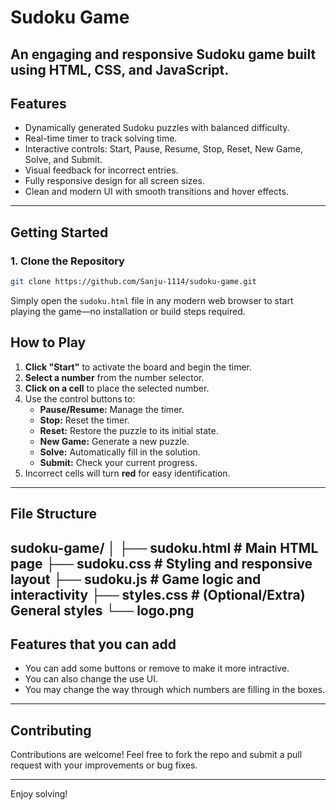 # Sudoku Game

An engaging and responsive Sudoku game built using **HTML**, **CSS**, and **JavaScript**.
---
##  Features

-  Dynamically generated Sudoku puzzles with balanced difficulty.
-  Real-time timer to track solving time.
-  Interactive controls: Start, Pause, Resume, Stop, Reset, New Game, Solve, and Submit.
-  Visual feedback for incorrect entries.
-  Fully responsive design for all screen sizes.
-  Clean and modern UI with smooth transitions and hover effects.
---
##  Getting Started

### 1. Clone the Repository

```bash
git clone https://github.com/Sanju-1114/sudoku-game.git

```
Simply open the `sudoku.html` file in any modern web browser to start playing the game—no installation or build steps required.

##  How to Play

1. **Click "Start"** to activate the board and begin the timer.
2. **Select a number** from the number selector.
3. **Click on a cell** to place the selected number.
4. Use the control buttons to:
   - **Pause/Resume:** Manage the timer.
   - **Stop:** Reset the timer.
   - **Reset:** Restore the puzzle to its initial state.
   - **New Game:** Generate a new puzzle.
   - **Solve:** Automatically fill in the solution.
   - **Submit:** Check your current progress.
5. Incorrect cells will turn **red** for easy identification.
---
##  File Structure

sudoku-game/
 │ 
 ├── sudoku.html  # Main HTML page 
 ├── sudoku.css   # Styling and responsive layout 
 ├── sudoku.js    # Game logic and interactivity 
 ├── styles.css   # (Optional/Extra) General styles 
 └── logo.png
---
## Features that you can add

- You can add some buttons or remove to make it more intractive.
- You can also change the use UI.
- You may change the way through which numbers are filling in the boxes.
---
##  Contributing

Contributions are welcome! Feel free to fork the repo and submit a pull request with your improvements or bug fixes.

---

Enjoy solving!

